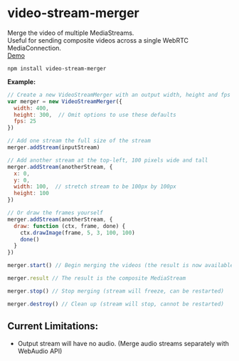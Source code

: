 # video-stream-merger
Merge the video of multiple MediaStreams.   
Useful for sending composite videos across a single WebRTC MediaConnection.  
[Demo](https://rationalcoding.github.io/video-stream-merger/)

`npm install video-stream-merger`

**Example:**
```javascript
// Create a new VideoStreamMerger with an output width, height and fps
var merger = new VideoStreamMerger({
  width: 400,
  height: 300,  // Omit options to use these defaults
  fps: 25
}) 

// Add one stream the full size of the stream
merger.addStream(inputStream)

// Add another stream at the top-left, 100 pixels wide and tall
merger.addStream(anotherStream, {
  x: 0,
  y: 0,
  width: 100,  // stretch stream to be 100px by 100px
  height: 100
}) 

// Or draw the frames yourself
merger.addStream(anotherStream, {
  draw: function (ctx, frame, done) {
    ctx.drawImage(frame, 5, 3, 100, 100)
    done()
  }
})

merger.start() // Begin merging the videos (the result is now available)

merger.result // The result is the composite MediaStream

merger.stop() // Stop merging (stream will freeze, can be restarted)

merger.destroy() // Clean up (stream will stop, cannot be restarted)
```

## Current Limitations:
- Output stream will have no audio. (Merge audio streams separately with WebAudio API)
